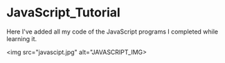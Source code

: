 # JavaScript_Tutorial
Here I've added all my code of the JavaScript programs I completed while learning it. 

 <img src="javascipt.jpg"  alt="JAVASCRIPT_IMG>
